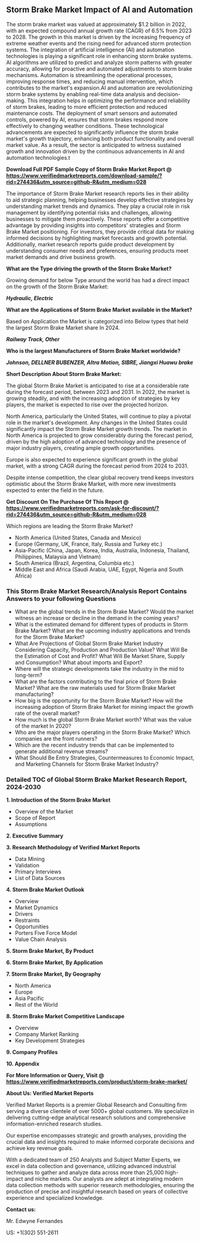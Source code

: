 <h2>Storm Brake Market Impact of AI and Automation</h2>The storm brake market was valued at approximately $1.2 billion in 2022, with an expected compound annual growth rate (CAGR) of 6.5% from 2023 to 2028. The growth in this market is driven by the increasing frequency of extreme weather events and the rising need for advanced storm protection systems. The integration of artificial intelligence (AI) and automation technologies is playing a significant role in enhancing storm brake systems. AI algorithms are utilized to predict and analyze storm patterns with greater accuracy, allowing for proactive and automated adjustments to storm brake mechanisms. Automation is streamlining the operational processes, improving response times, and reducing manual intervention, which contributes to the market's expansion.AI and automation are revolutionizing storm brake systems by enabling real-time data analysis and decision-making. This integration helps in optimizing the performance and reliability of storm brakes, leading to more efficient protection and reduced maintenance costs. The deployment of smart sensors and automated controls, powered by AI, ensures that storm brakes respond more effectively to changing weather conditions. These technological advancements are expected to significantly influence the storm brake market's growth trajectory, enhancing both product functionality and overall market value. As a result, the sector is anticipated to witness sustained growth and innovation driven by the continuous advancements in AI and automation technologies.t</p><p id="" class=""><strong>Download Full PDF Sample Copy of Storm Brake Market Report @ <a href="https://www.verifiedmarketreports.com/download-sample/?rid=274436&utm_source=github-R&utm_medium=028" target="_blank">https://www.verifiedmarketreports.com/download-sample/?rid=274436&utm_source=github-R&utm_medium=028</a></strong></p><p>The importance of&nbsp;Storm Brake Market research reports lies in their ability to aid strategic planning, helping businesses develop effective strategies by understanding market trends and dynamics. They play a crucial role in risk management by identifying potential risks and challenges, allowing businesses to mitigate them proactively. These reports offer a competitive advantage by providing insights into competitors' strategies and Storm Brake Market positioning. For investors, they provide critical data for making informed decisions by highlighting market forecasts and growth potential. Additionally, market research reports guide product development by understanding consumer needs and preferences, ensuring products meet market demands and drive business growth.</p><p><strong>What are the&nbsp;Type driving the growth of the Storm Brake Market?</strong></p><p id="" class="">Growing demand for below Type around the world has had a direct impact on the growth of the Storm Brake Market:</p><em><strong>Hydraulic, Electric</strong></em></p><strong>What are the&nbsp;Applications&nbsp;of Storm Brake Market available in the Market?</strong></p><p id="" class="">Based on Application the Market is categorized into Below types that held the largest Storm Brake Market share In 2024.</p><em><strong>Railway Track, Other</strong></em></p><strong>Who is the largest Manufacturers of Storm Brake Market worldwide?</strong></p><p><em><strong>Johnson, DELLNER BUBENZER, Altra Motion, SIBRE, Jiangxi Huawu brake</strong></em></p><p id="" class=""><strong>Short Description About Storm Brake Market:</strong></p><p>The global Storm Brake Market is anticipated to rise at a considerable rate during the forecast period, between 2023 and 2031. In 2022, the market is growing steadily, and with the increasing adoption of strategies by key players, the market is expected to rise over the projected horizon.</p><p>North America, particularly the United States, will continue to play a pivotal role in the market's development. Any changes in the United States could significantly impact the Storm Brake Market growth trends. The market in North America is projected to grow considerably during the forecast period, driven by the high adoption of advanced technology and the presence of major industry players, creating ample growth opportunities.</p><p>Europe is also expected to experience significant growth in the global market, with a strong CAGR during the forecast period from 2024 to 2031.</p><p>Despite intense competition, the clear global recovery trend keeps investors optimistic about the Storm Brake Market, with more new investments expected to enter the field in the future.</p><p id="" class=""><strong>Get Discount On The Purchase Of This Report @ <a href="https://www.verifiedmarketreports.com/ask-for-discount/?rid=274436&utm_source=github-R&utm_medium=028" target="_blank">https://www.verifiedmarketreports.com/ask-for-discount/?rid=274436&utm_source=github-R&utm_medium=028</a></strong></p>Which regions are leading the Storm Brake Market?</p><ul><li>North America (United States, Canada and Mexico)</li><li>Europe (Germany, UK, France, Italy, Russia and Turkey etc.)</li><li>Asia-Pacific (China, Japan, Korea, India, Australia, Indonesia, Thailand, Philippines, Malaysia and Vietnam)</li><li>South America (Brazil, Argentina, Columbia etc.)</li><li>Middle East and Africa (Saudi Arabia, UAE, Egypt, Nigeria and South Africa)</li></ul><h3 id="" class="">This Storm Brake Market Research/Analysis Report Contains Answers to your following Questions</h3><ul><li>What are the global trends in the Storm Brake Market? Would the market witness an increase or decline in the demand in the coming years?</li><li>What is the estimated demand for different types of products in Storm Brake Market? What are the upcoming industry applications and trends for the Storm Brake Market?</li><li>What Are Projections of Global Storm Brake Market Industry Considering Capacity, Production and Production Value? What Will Be the Estimation of Cost and Profit? What Will Be Market Share, Supply and Consumption? What about imports and Export?</li><li>Where will the strategic developments take the industry in the mid to long-term?</li><li>What are the factors contributing to the final price of Storm Brake Market? What are the raw materials used for Storm Brake Market manufacturing?</li><li>How big is the opportunity for the Storm Brake Market? How will the increasing adoption of Storm Brake Market for mining impact the growth rate of the overall market?</li><li>How much is the global Storm Brake Market worth? What was the value of the market In 2020?</li><li>Who are the major players operating in the Storm Brake Market? Which companies are the front runners?</li><li>Which are the recent industry trends that can be implemented to generate additional revenue streams?</li><li>What Should Be Entry Strategies, Countermeasures to Economic Impact, and Marketing Channels for Storm Brake Market Industry?</li></ul><h3 id="" class="">Detailed TOC of Global Storm Brake Market Research Report, 2024-2030</h3><p id="" class=""><strong>1. Introduction of the Storm Brake Market</strong></p><ul><li>Overview of the Market</li><li>Scope of Report</li><li>Assumptions</li></ul><p id="" class=""><strong>2. Executive Summary</strong></p><p id="" class=""><strong>3. Research Methodology of Verified Market Reports</strong></p><ul><li>Data Mining</li><li>Validation</li><li>Primary Interviews</li><li>List of Data Sources</li></ul><p id="" class=""><strong>4. Storm Brake Market Outlook</strong></p><ul><li>Overview</li><li>Market Dynamics</li><li>Drivers</li><li>Restraints</li><li>Opportunities</li><li>Porters Five Force Model</li><li>Value Chain Analysis</li></ul><p id="" class=""><strong>5. Storm Brake Market, By Product</strong></p><p id="" class=""><strong>6. Storm Brake Market, By Application</strong></p><p id="" class=""><strong>7. Storm Brake Market, By Geography</strong></p><ul><li>North America</li><li>Europe</li><li>Asia Pacific</li><li>Rest of the World</li></ul><p id="" class=""><strong>8. Storm Brake Market Competitive Landscape</strong></p><ul><li>Overview</li><li>Company Market Ranking</li><li>Key Development Strategies</li></ul><p id="" class=""><strong>9. Company Profiles</strong></p><p id="" class=""><strong>10. Appendix</strong></p><p id="" class=""><strong>For More Information or Query, Visit @ <a href="https://www.verifiedmarketreports.com/product/storm-brake-market/" target="_blank">https://www.verifiedmarketreports.com/product/storm-brake-market/</a></strong></p><p id="" class=""><strong>About Us: Verified Market Reports</strong></p><p id="" class="">Verified Market Reports is a premier Global Research and Consulting firm serving a diverse clientele of over 5000+ global customers. We specialize in delivering cutting-edge analytical research solutions and comprehensive information-enriched research studies.</p><p id="" class="">Our expertise encompasses strategic and growth analyses, providing the crucial data and insights required to make informed corporate decisions and achieve key revenue goals.</p><p id="" class="">With a dedicated team of 250 Analysts and Subject Matter Experts, we excel in data collection and governance, utilizing advanced industrial techniques to gather and analyze data across more than 25,000 high-impact and niche markets. Our analysts are adept at integrating modern data collection methods with superior research methodologies, ensuring the production of precise and insightful research based on years of collective experience and specialized knowledge.</p><p id="" class=""><strong>Contact us:</strong></p><p id="" class="">Mr. Edwyne Fernandes</p><p id="" class="">US: +1(302) 551-2611</p>